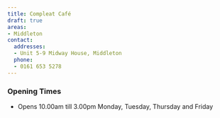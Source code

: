 ```yaml
---
title: Compleat Café
draft: true
areas:
- Middleton
contact:
  addresses:
  - Unit 5-9 Midway House, Middleton
  phone:
  - 0161 653 5278
---
```


### Opening Times
* Opens 10.00am till 3.00pm Monday, Tuesday, Thursday and Friday

